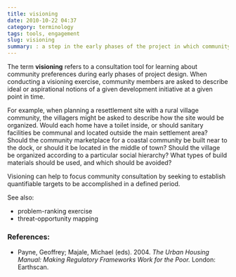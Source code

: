 ```yaml
---
title: visioning
date: 2010-10-22 04:37
category: terminology
tags: tools, engagement
slug: visioning
summary: : a step in the early phases of the project in which community members describe how they would ideally like to realize a development intervention
---
```


The term **visioning** refers to a consultation tool for learning about community preferences during early phases of project design.  When conducting a visioning exercise, community members are asked to describe ideal or aspirational notions of a given development initiative at a given point in time.  

For example, when planning a resettlement site with a rural village community, the villagers might be asked to describe how the site would be organized. Would each home have a toilet inside, or should sanitary facilities be communal and located outside the main settlement area?  Should the community marketplace for a coastal community be built near to the dock, or should it be located in the middle of town?  Should the village be organized according to a particular social hierarchy?  What types of build materials should be used, and which should be avoided?

Visioning can help to focus community consultation by seeking to establish quantifiable targets to be accomplished in a defined period.

See also:
* problem-ranking exercise
* threat-opportunity mapping

### References:

* Payne, Geoffrey; Majale, Michael (eds). 2004. *The Urban Housing Manual: Making Regulatory Frameworks Work for the Poor.* London: Earthscan.
